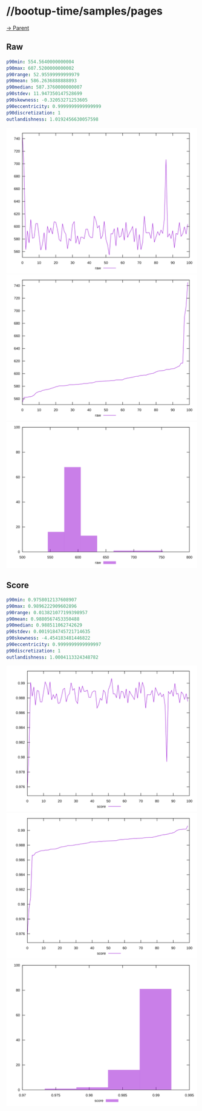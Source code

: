 
# //bootup-time/samples/pages

[→ Parent](../..)


## Raw


```yaml
p90min: 554.5640000000004
p90max: 607.5200000000002
p90range: 52.95599999999979
p90mean: 586.2636888888893
p90median: 587.3760000000007
p90stdev: 11.947350147528699
p90skewness: -0.32053271253605
p90eccentricity: 0.9999999999999999
p90discretization: 1
outlandishness: 1.0192456630057598

```

![PLOT: raw-values](./raw/values.svg)![PLOT: raw-sorted](./raw/sorted.svg)![PLOT: raw-histogram](./raw/histogram.svg)
## Score


```yaml
p90min: 0.9758012137608907
p90max: 0.9896222909602896
p90range: 0.013821077199398957
p90mean: 0.9880567453350488
p90median: 0.988511062742629
p90stdev: 0.0019184745721714635
p90skewness: -4.454183481446822
p90eccentricity: 0.9999999999999997
p90discretization: 1
outlandishness: 1.0004113324348782

```

![PLOT: score-values](./score/values.svg)![PLOT: score-sorted](./score/sorted.svg)![PLOT: score-histogram](./score/histogram.svg)